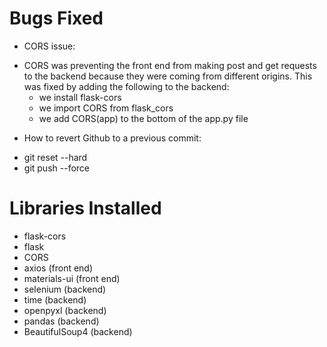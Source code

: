 # Bugs Fixed

* CORS issue: 
 - CORS was preventing the front end from making post and get requests to the backend because they were coming from different origins. This was fixed by adding the following to the backend:
    * we install flask-cors
    * we import CORS from flask_cors
    * we add CORS(app) to the bottom of the app.py file

* How to revert Github to a previous commit:
- git reset --hard <commit hash>
- git push --force


# Libraries Installed
 * flask-cors
 * flask
 * CORS
 * axios (front end)
 * materials-ui (front end)
 * selenium (backend)
 * time (backend)
 * openpyxl (backend)
 * pandas (backend)
 * BeautifulSoup4 (backend)